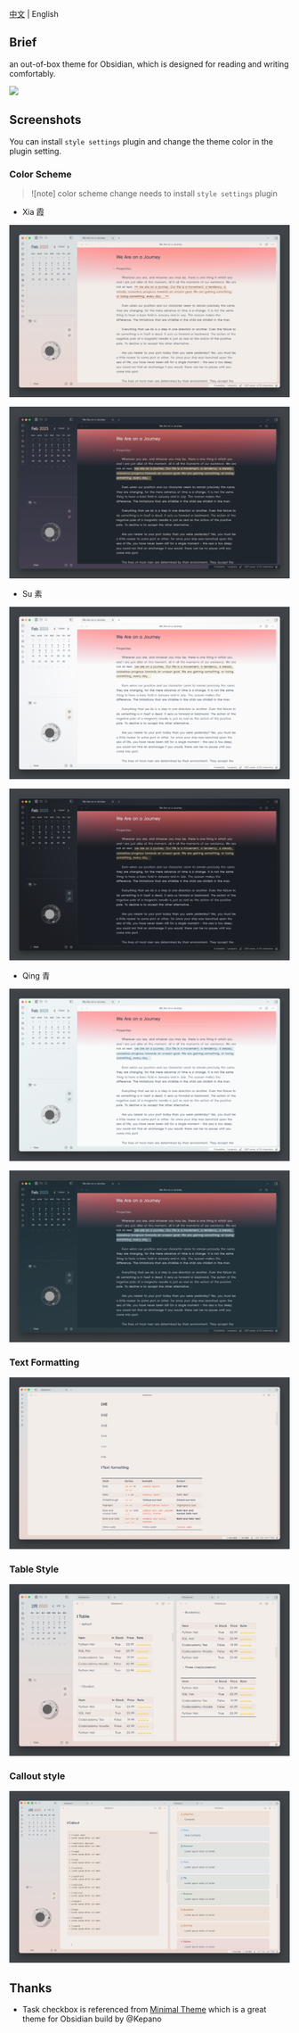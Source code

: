 [中文](README_zh.md) | English
## Brief

an out-of-box theme for Obsidian, which is designed for reading and writing comfortably.

<img src="screenshot-original.png" />

## Screenshots

You can install `style settings` plugin and change the theme color in the plugin setting.

### Color Scheme

> ![note]
> color scheme change needs to install `style settings` plugin

- Xia 霞

![xia light](assets/xia-light.png)

![xia dark](assets/xia-dark.png)

- Su 素

![su light](assets/su-light.png)

![su dark](assets/su-dark.png)

- Qing 青

![qing light](assets/qing-light.png)

![qing dark](assets/qing-dark.png)

### Text Formatting

![text formatting](assets/text-formatting.png)

### Table Style

![table style](assets/table-style.png)

### Callout style

![callout style](assets/callout-style.png)

## Thanks

- Task checkbox is referenced from [Minimal Theme](https://github.com/kepano/obsidian-minimal) which is a great theme for Obsidian build by @Kepano

